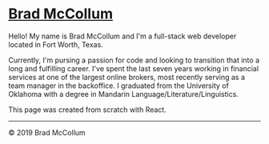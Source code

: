 # [Brad McCollum](https://www.btmccollum.com)

Hello! My name is Brad McCollum and I'm a full-stack web developer located in Fort Worth, Texas.

Currently, I'm pursing a passion for code and looking to transition that into a long and fulfilling career. I've spent the last seven years working in financial services at one of the largest online brokers, most recently serving as a team manager in the backoffice. I graduated from the University of Oklahoma with a degree in Mandarin Language/Literature/Linguistics. 

This page was created from scratch with React.

---

© 2019 Brad McCollum
